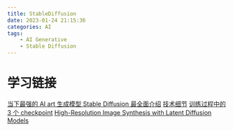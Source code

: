 ```yaml
---
title: StableDiffusion
date: 2023-01-24 21:15:36
categories: AI
tags:
    - AI Generative
    - Stable Diffusion
---
```


# 学习链接
[当下最强的 AI art 生成模型 Stable Diffusion 最全面介绍](https://hub.baai.ac.cn/view/19979)
[技术细节](https://huggingface.co/blog/stable_diffusion)
[训练过程中的 3 个 checkpoint](https://huggingface.co/CompVis/stable-diffusion-v-1-4-original)
[High-Resolution Image Synthesis with Latent Diffusion Models](https://arxiv.org/abs/2112.10752)